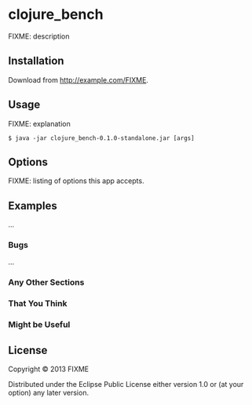 # clojure_bench

FIXME: description

## Installation

Download from http://example.com/FIXME.

## Usage

FIXME: explanation

    $ java -jar clojure_bench-0.1.0-standalone.jar [args]

## Options

FIXME: listing of options this app accepts.

## Examples

...

### Bugs

...

### Any Other Sections
### That You Think
### Might be Useful

## License

Copyright © 2013 FIXME

Distributed under the Eclipse Public License either version 1.0 or (at
your option) any later version.
